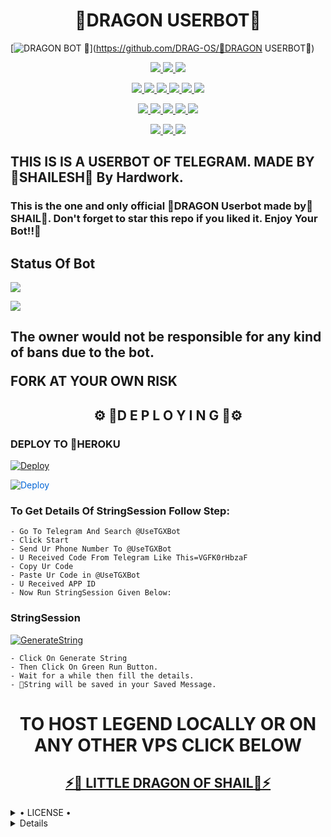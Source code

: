 <h1 align="center">
<b> 🐲DRAGON USERBOT🐲</b>
</h1>

[![DRAGON BOT 🐲](https://telegra.ph/file/000b419ff41208fe63e2e.jpg)](https://github.com/DRAG-OS/🐲DRAGON USERBOT🐲)


<p align="center">
<a href="https://app.codacy.com/gh/LEGEND-OS/DRAGONBOT?utm_source=github.com&utm_medium=referral&utm_content=LEGEND-OS/DRAGONBOT&utm_campaign=Badge_Grade_Settings" alt="Codacy Badge">
<img src="https://api.codacy.com/project/badge/Grade/6141417ceaf84545bab6bd671503df51" /> </a>
<a href="https://github.com/LEGEND-OS/DRAGONBOT" alt="Libraries.io dependency status for GitHub repo"> <img src="https://img.shields.io/librariesio/github/LEGEND-OS/DRAGONBOT" /> </a>
<a href="http://hits.dwyl.com/LEGEND-OS/DRAGONBOT" alt="HitCount"> <img src="http://hits.dwyl.com/LEGEND-OS/DRAGONBOT.svg" /> </a>
</p>
<p align="center">
<a href="https://github.com/LEGEND-OS/DRAGONBOT" alt="GitHub closed issues"> <img src="https://img.shields.io/github/issues-closed-raw/LEGEND-OS/LEGENDBOT?style=flat&logo=github&color=success" /> </a>
<a href="https://github.com/LEGEND-OS/DRAGONBOT" alt="GitHub commit activity"> <img src="https://img.shields.io/github/commit-activity/m/LEGEND-OS/DRAGONBOT" /> </a>
<a href="https://github.com/LEGEND-OS/DRAGONBOT/graphs/contributors" alt="GitHub contributors"> <img src="https://img.shields.io/github/contributors/LEGEND-OS/DRAGONBOT?style=flat&logo=github" /> </a>
<a href="https://github.com/LEGEND-OS/DRAGONBOT/network/members" alt="GitHub forks"> <img src="https://img.shields.io/github/forks/LEGEND-OS/DRAGONBOT?label=Forks&logo=github" /> </a>
<a href="https://github.com/LEGEND-OS/DRAGONBOT" alt="GitHub closed pull requests"> <img src="https://img.shields.io/github/issues-pr-closed-raw/LEGEND-OS/DRAGONDBOT?color=success" /> </a>
<a href="https://github.com/LEGEND-OS/DRAGONBOT" alt="GitHub issues"> <img src="https://img.shields.io/github/issues-raw/LEGEND-OS/DRAGONBOT?style=flat&logo=github&color=yellow" /> </a>
</p>
<p align="center">
<a href="https://github.com/LEGEND-OS/DRAGBOT" alt="GitHub release (latest by date including pre-releases)"> <img src="https://img.shields.io/github/v/release/LEGEND-OS/DRAGBOT?include_prereleases?style=flat&logo=github" /> </a>
<a href="https://www.python.org/" alt="made-with-python"> <img src="https://img.shields.io/badge/Made%20with-Python-1f425f.svg?style=flat&logo=python&color=blue" /> </a>
<a href="https://github.com/LEGEND-OS/DRAGBOT" alt="Docker!"> <img src="https://aleen42.github.io/badges/src/docker.svg" /> </a>
<a href="https://github.com/LEGEND-OS/DRAGBOT" alt="GitHub repo size"> <img src="https://img.shields.io/github/repo-size/LEGEND-OS/DRAGBOT" /> </a>
<a href="https://github.com/LEGEND-OS/DRAGBOT/blob/master/LICENSE" alt="GPLv3 license"> <img src="https://img.shields.io/badge/License-GPLv3-blue.svg" /> </a>
</p>
<p align="center">
<a href="https://t.me/DRAGON_Userbot" alt="Telegram!"> <img src="https://aleen42.github.io/badges/src/telegram.svg" /> </a>
<a href="https://github.com/LEGEND-OS/DRAGONBOT/graphs/commit-activity" alt="Maintenance"> <img src="https://img.shields.io/badge/Maintained%3F-yes-green.svg" /> </a>
<a href="https://makeapullrequest.com" alt="PRs Welcome"> <img src="https://img.shields.io/badge/PRs-welcome-brightgreen.svg?style=flat-square" /> </a>
</p>


<h2>THIS IS IS A USERBOT OF TELEGRAM. MADE BY 🐲SHAILESH🐲 By Hardwork.

### This is the one and only official 🐲DRAGON Userbot made by🐲 SHAIL🐅. Don't forget to star this repo if you liked it. Enjoy Your Bot!!🐲</h2>


## Status Of Bot 

<p align="left">
    <a href="https://github.com/LEGEND-OS/DRAGONBOT/network/members"><img src="https://img.shields.io/github/forks/LEGEND-OS/DRAGONBOT?label=Forks&logoColor=Black&style=social"></a><p align="left"><a href="https://github.com/LEGEND-OS/DRAGONBOT/stargazers"><img src="https://img.shields.io/github/stars/LEGEND-OS/DRAGONBOT?logoColor=Blue&style=social"></a><p align="left"><a href="https://github.com/LEGEND-OS/DRAGONBOT"></a><p align="left"><a href="https://github.com/LEGEND-OS/DRAGONBOT?"></a>


<h2>The owner would not be responsible for any kind of bans due to the bot.

FORK AT YOUR OWN RISK</h2>




<h2 align="center">⚙️ 🐲D E P L O Y I N G 🐲⚙️</h2>


<h3> DEPLOY TO 🦩HEROKU </h3>


[![Deploy](https://telegra.ph/file/000b419ff41208fe63e2e.jpg)](https://heroku.com/deploy?template=https://github.com/LEGEND-OS/DRAGONBOT)

<a href="https://dashboard.heroku.com/new?button-url=https%3A%2F%2Fgithub.com%2FLEGEND-OS%2FDRAGONBOT&template=https%3A%2F%2Fgithub.com%2FLEGEND-OS%2FDRAGONBOT" rel="nofollow" style="background-color: initial; box-sizing: border-box; color: #0366d6; text-decoration-line: none;"><img alt="Deploy" data-canonical-src="https://www.herokucdn.com/deploy/button.svg" src="https://camo.githubusercontent.com/83b0e95b38892b49184e07ad572c94c8038323fb/68747470733a2f2f7777772e6865726f6b7563646e2e636f6d2f6465706c6f792f627574746f6e2e737667" style="border-style: none; box-sizing: initial; max-width: 100%;" /></a></div>
</a>


### To Get Details Of StringSession Follow Step:

    - Go To Telegram And Search @UseTGXBot
    - Click Start
    - Send Ur Phone Number To @UseTGXBot
    - U Received Code From Telegram Like This=VGFK0rHbzaF
    - Copy Ur Code
    - Paste Ur Code in @UseTGXBot
    - U Received APP ID
    - Now Run StringSession Given Below:
   

### StringSession

[![GenerateString](https://img.shields.io/badge/repl.it-generateString-yellowgreen)](https://replit.com/@SHAIL1/DRAGONBOT#main.py) 

    - Click On Generate String
    - Then Click On Green Run Button.
    - Wait for a while then fill the details.
    - 🐲String will be saved in your Saved Message.


<h1 align="center">TO HOST LEGEND LOCALLY OR ON ANY OTHER VPS CLICK BELOW</h1>

<h2 align="center"> <a href="https://github.com/LEGEND-OS/DRAGON USERBOT">⚡🐉 LITTLE DRAGON OF SHAIL🐉⚡</a></h2>




<details>

  <summary> • LICENSE • </summary>

![](https://www.gnu.org/graphics/gplv3-or-later.png)

LEGEND-OS

Poject [DRAGON](https://github.com/LEGEND-OS/DRAGONBOT) is free software: you can redistribute it and/or modify

it under the terms of the GNU General Public License as published by

the Free Software Foundation, either version 3 of the License, or

(at your option) any later version.

This program is distributed in the hope that it will be useful,

but WITHOUT ANY WARRANTY; without even the implied warranty of

MERCHANTABILITY or FITNESS FOR A PARTICULAR PURPOSE.  See the

GNU General Public License for more details.

You should have received a copy of the GNU General Public License

along with this program. If not, see <https://www.gnu.org/licenses/>.

</details>

<details>

  🐲ENJOY  YOUR LITTLE DRAGON MADE BY SHAIL 🐲
